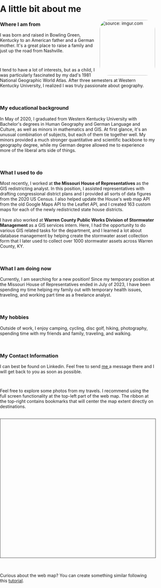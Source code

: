<div>
    <meta charset="utf-8" />
    <meta http-equiv= "X-UA-Compatible" content="IE=edge">
    <meta name="viewport" content="initial-scale=1, maximum-scale=1, user-scalable=no" />
    <title> Travel Photo Web Map </title>
    <style>
        html,
        body { 
        padding: 0;
        margin: 0;
        height: 100%;
        width: 100%;
        }

#viewDiv {
        padding: 0;
        margin: 0;
        height: 100%;
        width: 100%;
        min-height: 450px;
        mid-width: 650px;
        border: 1px solid #444444;
        }
    </style>
    <link rel="stylesheet" href="https://js.arcgis.com/4.31/esri/themes/light/main.css" />
    <script src="https://js.arcgis.com/4.31/"></script>


</div>

<h1> <b> A little bit about me </b> </h1>

<img src="https://i.imgur.com/eKZqX44.jpg" title="source: imgur.com" width="180" height=auto style="float:right; border-radius: 30px" >

<h3> Where I am from </h3>

<p> I was born and raised in Bowling Green, Kentucky to an American father and a German mother. It's a great place to raise a family and just up the road from Nashville. </p> <br>

<p> I tend to have a lot of interests, but as a child, I was particularly fascinated by my dad's 1981 National Geographic World Atlas. After three semesters at Western Kentucky University, I realized I was truly passionate about geography. </p> <br>

<h3> My educational background </h3>

<p> In May of 2020, I graduated from Western Kentucky University with Bachelor's degrees in Human Geography and German Language and Culture, as well as minors in mathematics and GIS. At first glance, it's an unusual combination of subjects, but each of them tie together well. My minors provided a much stronger quantitative and scientific backbone to my geography degree, while my German degree allowed me to experience more of the liberal arts side of things.  </p> <br>

<h3> What I used to do  </h3>

<p> Most recently, I worked at <b> the Missouri House of Representatives </b> as the GIS redistricting analyst. In this position, I assisted representatives with drafting congressional district plans and I provided all sorts of data figures from the 2020 US Census. I also helped update the House's web map API from the old Google Maps API to the Leaflet API, and I created 163 custom maps for each of the newly redistricted state house districts.  <br> <br> I have also worked at <b> Warren County Public Works Division of Stormwater Management </b> as a GIS services intern. Here, I had the opportunity to do various GIS related tasks for the department, and I learned a lot about database management by helping create the stormwater asset collection form that I later used to collect over 1000 stormwater assets across Warren County, KY.    </p> <br>

<h3> What I am doing now </h3>

<p> Currently, I am searching for a new position! Since my temporary position at the Missouri House of Representatives ended in July of 2023, I have been spending my time helping my family out with temporary health issues, traveling, and working part time as a freelance analyst. </p> <br>

<h3> My hobbies </h3> 

<p> Outside of work, I enjoy camping, cycling, disc golf, hiking, photography, spending time with my friends and family, traveling, and walking. </p> <br> 

<h3> My Contact Information </h3>

<p> I can best be found on Linkedin. Feel free to send <a href="https://www.linkedin.com/in/andrew-jones-129582191/"> me </a> a message there and I will get back to you as soon as possible. </p> <br>

<p> Feel free to explore some photos from my travels. I recommend using the full screen functionality at the top-left part of the web map. The ribbon at the top-right contains bookmarks that will center the map extent directly on destinations.  </p> <br>

<div id="viewDiv" style="width: 100%; height: 450px;  border: 1px solid #444444;"> </div> <br>

<script src="./files/travelmap/travel_map.js"></script> <br> 

<p> Curious about the web map? You can create something similar following this <a href="./tutorials/GoogleLocation"> tutorial</a>. </p> <br>
    



